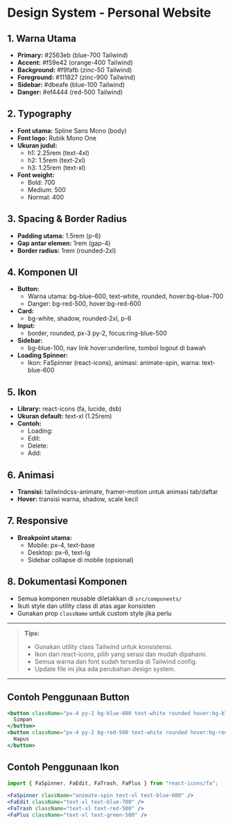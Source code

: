# Design System - Personal Website

## 1. Warna Utama
- **Primary:** #2563eb (blue-700 Tailwind)
- **Accent:** #f59e42 (orange-400 Tailwind)
- **Background:** #f9fafb (zinc-50 Tailwind)
- **Foreground:** #111827 (zinc-900 Tailwind)
- **Sidebar:** #dbeafe (blue-100 Tailwind)
- **Danger:** #ef4444 (red-500 Tailwind)

## 2. Typography
- **Font utama:** Spline Sans Mono (body)
- **Font logo:** Rubik Mono One
- **Ukuran judul:**
  - h1: 2.25rem (text-4xl)
  - h2: 1.5rem (text-2xl)
  - h3: 1.25rem (text-xl)
- **Font weight:**
  - Bold: 700
  - Medium: 500
  - Normal: 400

## 3. Spacing & Border Radius
- **Padding utama:** 1.5rem (p-6)
- **Gap antar elemen:** 1rem (gap-4)
- **Border radius:** 1rem (rounded-2xl)

## 4. Komponen UI
- **Button:**
  - Warna utama: bg-blue-600, text-white, rounded, hover:bg-blue-700
  - Danger: bg-red-500, hover:bg-red-600
- **Card:**
  - bg-white, shadow, rounded-2xl, p-6
- **Input:**
  - border, rounded, px-3 py-2, focus:ring-blue-500
- **Sidebar:**
  - bg-blue-100, nav link hover:underline, tombol logout di bawah
- **Loading Spinner:**
  - Ikon: FaSpinner (react-icons), animasi: animate-spin, warna: text-blue-600

## 5. Ikon
- **Library:** react-icons (fa, lucide, dsb)
- **Ukuran default:** text-xl (1.25rem)
- **Contoh:**
  - Loading: <FaSpinner />
  - Edit: <FaEdit />
  - Delete: <FaTrash />
  - Add: <FaPlus />

## 6. Animasi
- **Transisi:** tailwindcss-animate, framer-motion untuk animasi tab/daftar
- **Hover:** transisi warna, shadow, scale kecil

## 7. Responsive
- **Breakpoint utama:**
  - Mobile: px-4, text-base
  - Desktop: px-6, text-lg
  - Sidebar collapse di mobile (opsional)

## 8. Dokumentasi Komponen
- Semua komponen reusable diletakkan di `src/components/`
- Ikuti style dan utility class di atas agar konsisten
- Gunakan prop `className` untuk custom style jika perlu

---

> **Tips:**
> - Gunakan utility class Tailwind untuk konsistensi.
> - Ikon dari react-icons, pilih yang serasi dan mudah dipahami.
> - Semua warna dan font sudah tersedia di Tailwind config.
> - Update file ini jika ada perubahan design system.

---

## Contoh Penggunaan Button

```jsx
<button className="px-4 py-2 bg-blue-600 text-white rounded hover:bg-blue-700">
  Simpan
</button>
<button className="px-4 py-2 bg-red-500 text-white rounded hover:bg-red-600">
  Hapus
</button>
```

## Contoh Penggunaan Ikon

```jsx
import { FaSpinner, FaEdit, FaTrash, FaPlus } from "react-icons/fa";

<FaSpinner className="animate-spin text-xl text-blue-600" />
<FaEdit className="text-xl text-blue-700" />
<FaTrash className="text-xl text-red-500" />
<FaPlus className="text-xl text-green-500" />
```
